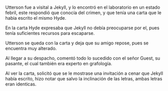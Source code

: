 Utterson fue a visital a Jekyll, y lo encontró en el laboratorio en un estado febril, este respondió que conocía del crimen, y que tenía una carta que le habia escrito el mismo Hyde.

En la carta Hyde expresaba que Jekyll no debía preocuparse por el, pues tenía suficientes recursos para escaparse.

Utterson se queda con la carta y deja que su amigo repose, pues se encuentra muy alterado.

Al llegar a su despacho, comentó todo lo sucedido con el señor Guest, su pasante, el cual también era experto en grafología.

Al ver la carta, solicitó que se le mostrase una invitación a cenar que Jekyll había escrito, hizo notar que salvo la inclinación de las letras, ambas letras eran identicas.

